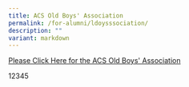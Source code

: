 ```yaml
---
title: ACS Old Boys' Association
permalink: /for-alumni/ldoysssociation/
description: ""
variant: markdown
---
```

[Please Click Here for the ACS Old Boys' Association](http://www.acsoba.net/)

12345